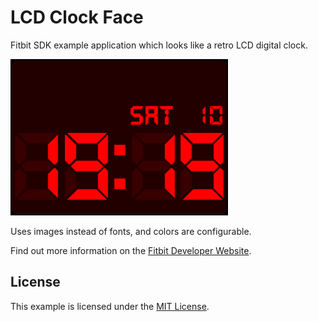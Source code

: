 # LCD Clock Face

Fitbit SDK example application which looks like a retro LCD digital clock.

![Screenshot](screenshot.png)

Uses images instead of fonts, and colors are configurable.

Find out more information on the
[Fitbit Developer Website](https://dev.fitbit.com).

## License

This example is licensed under the [MIT License](./LICENSE).
